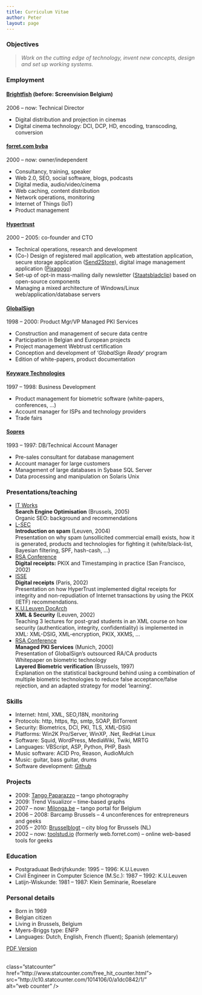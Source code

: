 ```yaml
---
title: Curriculum Vitae
author: Peter
layout: page
---
```

### Objectives

> _Work on the cutting edge of technology, invent new concepts, design and set up working systems._

### Employment

#### [Brightfish](http://www.brightfish.be) (before: Screenvision Belgium)

<p class="meta">
  2006 &#8211; now: Technical Director
</p>

  * Digital distribution and projection in cinemas
  * Digital cinema technology: DCI, DCP, HD, encoding, transcoding, conversion

#### [forret.com bvba](http://www.forret.com)

<p class="meta">
  2000 &#8211; now: owner/independent
</p>

  * Consultancy, training, speaker
  * Web 2.0, SEO, social software, blogs, podcasts
  * Digital media, audio/video/cinema
  * Web caching, content distribution
  * Network operations, monitoring
  * Internet of Things (IoT)
  * Product management

#### [Hypertrust](http://www.hypertrust.com)

<p class="meta">
  2000 &#8211; 2005: co-founder and CTO
</p>

  * Technical operations, research and development
  * (Co-) Design of registered mail application, web attestation application, secure storage application ([Send2Store](http://www.send2store.com)), digital image management application ([Pixagogo](http://www.pixagogo.com))
  * Set-up of opt-in mass-mailing daily newsletter ([Staatsbladclip](http://www.staatsbladclip.be)) based on open-source components
  * Managing a mixed architecture of Windows/Linux web/application/database servers

#### [GlobalSign](http://www.globalsign.net)

<p class="meta">
  1998 &#8211; 2000: Product Mgr/VP Managed PKI Services
</p>

  * Construction and management of secure data centre
  * Participation in Belgian and European projects
  * Project management Webtrust certification
  * Conception and development of &#8216;_GlobalSign Ready_&#8216; program
  * Edition of white-papers, product documentation

#### [Keyware Technologies](http://www.keyware.com)

<p class="meta">
  1997 &#8211; 1998: Business Development
</p>

  * Product management for biometric software (white-papers, conferences, &#8230;)
  * Account manager for ISPs and technology providers
  * Trade fairs

#### [Sopres](http://www.sopres.be)

<p class="meta">
  1993 &#8211; 1997: DB/Technical Account Manager
</p>

  * Pre-sales consultant for database management
  * Account manager for large customers
  * Management of large databases in Sybase SQL Server
  * Data processing and manipulation on Solaris Unix

### Presentations/teaching

  * [IT Works](http://www.itworks.be/)  
    **Search Engine Optimisation** (Brussels, 2005)  
    Organic SEO: background and recommendations
  * [L-SEC](http://www.l-sec.be)  
    **Introduction on spam** (Leuven, 2004)  
    Presentation on why spam (unsollicited commercial email) exists, how it is generated, products and technologies for fighting it (white/black-list, Bayesian filtering, SPF, hash-cash, &#8230;)
  * [RSA Conference](http://www.rsaconference.com)  
    **Digital receipts:** PKIX and Timestamping in practice (San Francisco, 2002)
  * [ISSE](http://www.eema.org/static/isse/)  
    **Digital receipts** (Paris, 2002)  
    Presentation on how HyperTrust implemented digital receipts for integrity and non-repudiation of Internet transactions by using the PKIX (IETF) recommendations.
  * [K.U.Leuven DocArch](http://www.esat.kuleuven.ac.be/sista-cosic-docarch/)  
    **XML & Security** (Leuven, 2002)  
    Teaching 3 lectures for post-grad students in an XML course on how security (authentication, integrity, confidentiality) is implemented in XML: XML-DSIG, XML-encryption, PKIX, XKMS, &#8230;
  * [RSA Conference](http://www.rsaconference.com)  
    **Managed PKI Services** (Munich, 2000)  
    Presentation of GlobalSign&#8217;s outsourced RA/CA products  
    Whitepaper on biometric technology  
    **Layered Biometric verification** (Brussels, 1997)  
    Explanation on the statistical background behind using a combination of multiple biometric technologies to reduce false acceptance/false rejection, and an adapted strategy for model &#8216;learning&#8217;.

### Skills

  * Internet: html, XML, SEO,I18N, monitoring
  * Protocols: http, https, ftp, smtp, SOAP, BitTorrent
  * Security: Biometrics, DCI, PKI, TLS, XML-DSIG
  * Platforms: Win2K Pro/Server, WinXP, .Net, RedHat Linux
  * Software: Squid, WordPress, MediaWiki, Twiki, MRTG
  * Languages: VBScript, ASP, Python, PHP, Bash
  * Music software: ACID Pro, Reason, AudioMulch
  * Music: guitar, bass guitar, drums
  * Software development: [Github](https://github.com/pforret)

### Projects

  * 2009: [Tango Paparazzo](http://tangopaparazzo.com/) &#8211; tango photography
  * 2009: Trend Visualizor &#8211; time-based graphs
  * 2007 &#8211; now: [Milonga.be](http://www.milonga.be/) &#8211; tango portal for Belgium
  * 2006 &#8211; 2008: Barcamp Brussels &#8211; 4 unconferences for entrepreneurs and geeks
  * 2005 &#8211; 2010: [Brusselblogt](http://www.brusselblogt.be) &#8211; city blog for Brussels (NL)
  * 2002 &#8211; now: [toolstud.io](http://www.toolstud.io) (formerly web.forret.com) &#8211; online web-based tools for geeks

### Education

  * Postgraduaat Bedrijfskunde: 1995 &#8211; 1996: K.U.Leuven
  * Civil Engineer in Computer Science (M.Sc.): 1987 &#8211; 1992: K.U.Leuven
  * Latijn-Wiskunde: 1981 &#8211; 1987: Klein Seminarie, Roeselare

### Personal details

  * Born in 1969
  * Belgian citizen
  * Living in Brussels, Belgium
  * Myers-Briggs type: ENFP
  * Languages: Dutch, English, French (fluent); Spanish (elementary)

[PDF Version](http://blog2.forret.com/wp-content/uploads/2006/06/peter-forret21.pdf)  
<!-- Start of StatCounter Code -->

  




<noscript>
  </p> 
  
  <div class="statcounter">
    <a title="web counter"><br /> </a> class=&#8221;statcounter&#8221;<br /> href=&#8221;http://www.statcounter.com/free_hit_counter.html&#8221;><img class="statcounter" alt="" /><br /> src=&#8221;http://c10.statcounter.com/1014106/0/a1dc0842/1/&#8221;<br /> alt=&#8221;web counter&#8221; />
  </div>
  
  <p>
    </noscript>
  </p>
  
  <p>
    <!-- End of StatCounter Code -->
  </p>